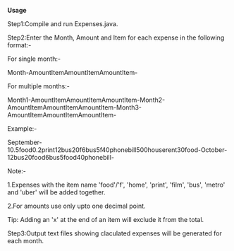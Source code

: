 **********Usage**********

Step1:Compile and run Expenses.java.

Step2:Enter the Month, Amount and Item for each expense in the following format:-

For single month:-

Month-AmountItemAmountItemAmountItem-

For multiple months:-

Month1-AmountItemAmountItemAmountItem-Month2-AmountItemAmountItemAmountItem-Month3-AmountItemAmountItemAmountItem-

Example:-

September-10.5food0.2print12bus20f6bus5f40phonebill500houserent30food-October-12bus20food6bus5food40phonebill-

Note:- 

1.Expenses with the item name 'food'/'f', 'home', 'print', 'film', 'bus', 'metro' and 'uber' will be added together.

2.For amounts use only upto one decimal point.

Tip: Adding an 'x' at the end of an item will exclude it from the total. 

Step3:Output text files showing claculated expenses will be generated for each month.  